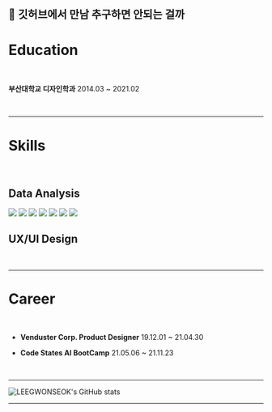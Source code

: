 ## 🤔 깃허브에서 만남 추구하면 안되는 걸까 

# Education

<br>

**부산대학교 디자인학과** 2014.03 ~ 2021.02


<br>


----------------------------------------------------------------------------------------------

# Skills

<br>


## Data Analysis

<img src="https://img.shields.io/badge/Python-3776AB?style=flat-square&logo=Python&logoColor=white"/>  <img src="https://img.shields.io/badge/pandas-150458?style=flat-square&logo=pandas&logoColor=white"/>  <img src="https://img.shields.io/badge/Colab-F9AB00?style=flat-square&logo=Google-Colab&logoColor=white"/> <img src="https://img.shields.io/badge/Jupyter-F37626?style=flat-square&logo=Jupyter&logoColor=white"/> <img src="https://img.shields.io/badge/R Studio-276DC3?style=flat-square&logo=R&logoColor=white"/>  <img src="https://img.shields.io/badge/MySQL-4479A1?style=flat-square&logo=MySQL&logoColor=white"/>  <img src="https://img.shields.io/badge/TensorFlow-FF6F00?style=flat-square&logo=TensorFlow&logoColor=white"/> 


## UX/UI Design



<br>


----------------------------------------------------------------------------------------------

# Career

<br>


- **Venduster Corp. Product Designer** 19.12.01 ~ 21.04.30

- **Code States AI BootCamp** 21.05.06 ~ 21.11.23

<br>


----------------------------------------------------------------------------------------------


![LEEGWONSEOK's GitHub stats](https://github-readme-stats.vercel.app/api?username=LEEGWONSEOK&show_icons=true&theme=radical)

----------------------------------------------------------------------------------------------
